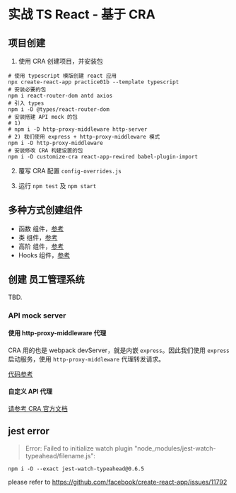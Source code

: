 # 实战 TS React - 基于 CRA

## 项目创建

1. 使用 CRA 创建项目，并安装包

```shell
# 使用 typescript 模版创建 react 应用
npx create-react-app practice01b --template typescript
# 安装必要的包
npm i react-router-dom antd axios
# 引入 types
npm i -D @types/react-router-dom
# 安装搭建 API mock 的包
# 1)
# npm i -D http-proxy-middleware http-server
# 2) 我们使用 express + http-proxy-middleware 模式
npm i -D http-proxy-middleware
# 安装修改 CRA 构建设置的包
npm i -D customize-cra react-app-rewired babel-plugin-import 
```

2. 覆写 CRA 配置 `config-overrides.js`

3. 运行 `npm test` 及 `npm start`

## 多种方式创建组件

- 函数 组件，[参考](./src/components/demo/Hello.tsx)
- 类 组件，[参考](./src/components/demo/HelloClass.tsx)
- 高阶 组件，[参考](./src/components/demo/HelloHOC.tsx)
- Hooks 组件，[参考](./src/components/demo/HelloHooks.tsx)

## 创建 员工管理系统

TBD.

### API mock server

#### 使用 http-proxy-middleware 代理

CRA 用的也是 webpack devServer，就是内嵌 `express`。因此我们使用 `express` 启动服务，使用 `http-proxy-middleware` 代理转发请求。

[代码参考](./api-mock-server.js)

#### 自定义 API 代理

[请参考 CRA 官方文档](https://create-react-app.dev/docs/proxying-api-requests-in-development/#configuring-the-proxy-manually)

## jest error

>Error: Failed to initialize watch plugin "node_modules/jest-watch-typeahead/filename.js":

```
npm i -D --exact jest-watch-typeahead@0.6.5
```

please refer to <https://github.com/facebook/create-react-app/issues/11792>
